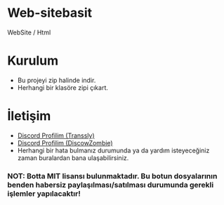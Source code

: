 # Web-sitebasit
WebSite / Html

# Kurulum
* Bu projeyi zip halinde indir.
* Herhangi bir klasöre zipi çıkart.

# İletişim
* [Discord Profilim (Transsly)](https://discord.com/users/752683146121707663)
* [Discord Profilim (DiscowZombie)](https://discord.com/users/746066222310883339)
* Herhangi bir hata bulmanız durumunda ya da yardım isteyeceğiniz zaman buralardan bana ulaşabilirsiniz.

### NOT: Botta MIT lisansı bulunmaktadır. Bu botun dosyalarının benden habersiz paylaşılması/satılması durumunda gerekli işlemler yapılacaktır!
